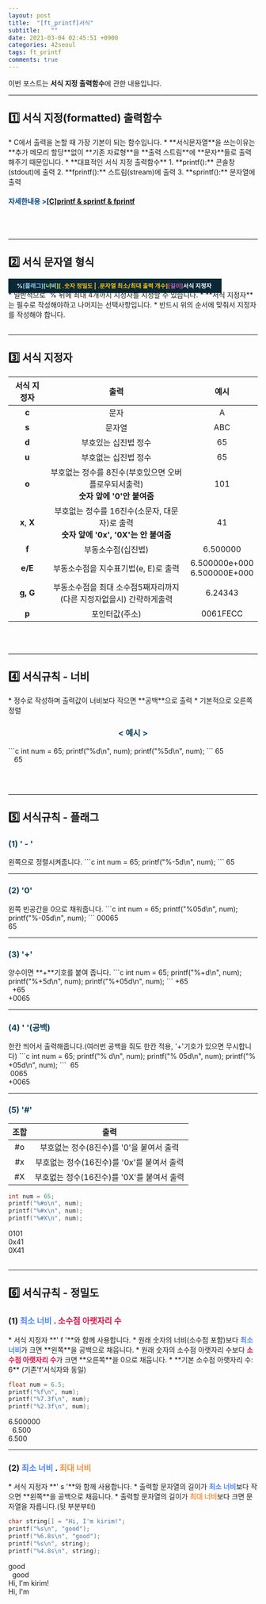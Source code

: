 ```yaml
---
layout: post
title:  "[ft_printf]서식"
subtitle:   ""
date: 2021-03-04 02:45:51 +0900
categories: 42seoul
tags: ft_printf
comments: true 
---
```


이번 포스트는 **서식 지정 출력함수**에 관한 내용입니다.

* * *
<h2>1️⃣ 서식 지정(formatted) 출력함수</h2>
* C에서 출력을 논할 때 가장 기본이 되는 함수입니다.
* **서식문자열**을 쓰는이유는 **추가 메모리 할당**없이 **기존 자료형**을 **출력 스트림**에 **문자**들로 출력해주기 때문입니다.
* **대표적인 서식 지정 출력함수**
    1. **printf():** 콘솔창(stdout)에 출력
    2. **fprintf():** 스트림(stream)에 출력
    3. **sprintf():** 문자열에 출력
<h4><span style="color:#084B8A;">자세한내용 &gt;</span><a href="https://kirkim.github.io/c/2021/02/15/printf_sprintf_fpirntf.html" target="blank">[C]printf & sprintf & fprintf</a></h4>
<br /><br />

* * *
<h2>2️⃣ 서식 문자열 형식</h2>
<span style="background-color: #0a2835; padding: 7px; font-size: 85%">&nbsp;&nbsp;&nbsp;<b style="color:#ffffff;">&#37;</b><b style="color:#8fcaf1;">&#91;플래그&#93;</b><b style="color:#b5ebb3f6;">&#91;너비&#93;</b><b style="color:#f5c118;">&#91; &#46;숫자 정밀도 &#124; &#46;문자열 최소&#47;최대 출력 개수&#93;</b><b style="color:#cc60b5;">&#91;길이&#93;</b><b style="color:#ffffff;">서식 지정자</b>&nbsp;&nbsp;&nbsp;&nbsp;</span><br />
* 일반적으로 `%`뒤에 최대 4개까지 지정자를 지정할 수 있습니다.
* **서식 지정자**는 필수로 작성해야하고 나머지는 선택사항입니다.
* 반드시 위의 순서에 맞춰서 지정자를 작성해야 합니다.
<br /><br />

* * *
<h2>3️⃣ 서식 지정자</h2>

|서식 지정자|출력|예시|
|:--:|:--:|:--:|
|**c**|문자|A|
|**s**|문자열|ABC|
|**d**|부호있는 십진법 정수|65|
|**u**|부호없는 십진법 정수|65|
|**o**|부호없는 정수를 8진수(부호있으면 오버플로우되서출력)<br />**숫자 앞에 '0'안 붙여줌**|101|
|**x**, **X**|부호없는 정수를 16진수(소문자, 대문자)로 출력<br />**숫자 앞에 '0x', '0X'는 안 붙여줌**|41|
|**f**|부동소수점(십진법)|6.500000|
|**e/E**|부동소수점을 지수표기법(e, E)로 출력|6.500000e+000<br />6.500000E+000|
|**g, G**|부동소수점을 최대 소수점5째자리까지<br />(다른 지정자없을시) 간략하게출력|6.24343|
|**p**|포인터값(주소)|0061FECC|

<br /><br />

* * *
<h2>4️⃣ 서식규칙 - 너비</h2>
* 정수로 작성하며 출력값이 너비보다 작으면 **공백**으로 출력
* 기본적으로 오른쪽 정렬
<h3 align="middle" style="color:#0e435c;">&lt; 예시 &gt;</h3>
```c
int num = 65;
printf("%d\n", num);
printf("%5d\n", num);
```
<kkr>
65<br />
&nbsp;&nbsp;&nbsp;65
</kkr>

<br /><br />

* * *
<h2>5️⃣ 서식규칙 - 플래그</h2>
<h3 style="color:#0e435c;">(1) ' &#45; '</h3>
왼쪽으로 정렬시켜줍니다.
```c
int num = 65;
printf("%-5d\n", num);
```
<kkr>
65
</kkr>

* * *
<h3 style="color:#0e435c;">(2) '0'</h3>
왼쪽 빈공간을 0으로 채워줍니다.
```c
int num = 65;
printf("%05d\n", num);
printf("%-05d\n", num);
```
<kkr>
00065<br />
65
</kkr>

* * *
<h3 style="color:#0e435c;">(3) '&#43;'</h3>
양수이면 **&#43;**기호를 붙여 줍니다.
```c
int num = 65;
printf("%+d\n", num);
printf("%+5d\n", num);
printf("%+05d\n", num);
```
<kkr>
&#43;65<br />
&nbsp;&nbsp;+65<br />
&#43;0065
</kkr>

* * *
<h3 style="color:#0e435c;">(4) '&nbsp;'(공백)</h3>
한칸 띄어서 출력해줍니다.(여러번 공백을 줘도 한칸 적용, '&#43;'기호가 있으면 무시합니다)
```c
int num = 65;
printf("% d\n", num);
printf("% 05d\n", num);
printf("% +05d\n", num);
```
<kkr>
&nbsp;65<br />
&nbsp;0065<br />
&#43;0065
</kkr>

* * *
<h3 style="color:#0e435c;">(5) '&#35;'</h3>

|조합|출력|
|:--:|:--:|
|#o|부호없는 정수(8진수)를  '0'을 붙여서 출력|
|#x|부호없는 정수(16진수)를 '0x'를 붙여서 출력|
|#X|부호없는 정수(16진수)를 '0X'를 붙여서 출력|

```c
int num = 65;
printf("%#o\n", num);
printf("%#x\n", num);
printf("%#X\n", num);
```
<kkr>
0101<br />
0x41<br />
0X41
</kkr>
<br /><br />

* * *
<h2>6️⃣ 서식규칙 - 정밀도</h2>
<h3>(1) <b style="color:#4e86ff;">최소 너비</b> &#46; <b  style="color:#dd1144;">소수점 아랫자리 수</b></h3>
* 서식 지정자 **&#39; f &#39;**와 함께 사용합니다.
* 원래 숫자의 너비(소수점 포함)보다 <b style="color:#4e86ff;">최소 너비</b>가 크면 **왼쪽**을 공백으로 채웁니다.
* 원래 숫자의 소수점 아랫자리 수보다 <b style="color:#dd1144;">소수점 아랫자리 수</b>가 크면 **오른쪽**을 0으로 채웁니다.
* **기본 소수점 아랫자리 수: 6** (기존'f'서식자와 동일)

```c
float num = 6.5;
printf("%f\n", num);
printf("%7.3f\n", num);
printf("%2.3f\n", num);
```
<kkr>
6.500000<br />
&nbsp;&nbsp;6.500<br />
6.500
</kkr>

* * *
<h3>(2) <b style="color:#4e86ff;">최소 너비</b> &#46; <b  style="color:#f8913d;">최대 너비</b></h3>
* 서식 지정자 **&#39; s &#39;**와 함께 사용합니다.
* 출력할 문자열의 길이가 <b style="color:#4e86ff;">최소 너비</b>보다 작으면 **왼쪽**을 공백으로 채웁니다.
* 출력할 문자열의 길이가 <b  style="color:#f8913d;">최대 너비</b>보다 크면 문자열을 자릅니다.(뒷 부분부터)

```c
char string[] = "Hi, I'm kirim!";
printf("%s\n", "good");
printf("%6.8s\n", "good");
printf("%s\n", string);
printf("%4.8s\n", string);
```
<kkr>
good<br />
&nbsp;&nbsp;good<br />
Hi, I'm kirim!<br />
Hi, I'm
</kkr>